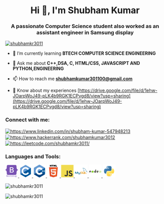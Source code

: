 <h1 align="center">Hi 👋, I'm Shubham Kumar</h1>
<h3 align="center">A passionate Computer Science student also worked as an assistant engineer in Samsung display</h3>

<p align="left"> <a href="https://github.com/ryo-ma/github-profile-trophy"><img src="https://github-profile-trophy.vercel.app/?username=shubhamkr3011" alt="shubhamkr3011" /></a> </p>

- 🌱 I’m currently learning **BTECH COMPUTER SCIENCE ENGINEERING**

- 💬 Ask me about **C++,DSA, C, HTML/CSS, JAVASCRIPT AND PYTHON,ENGINEERING**

- 📫 How to reach me **shubhamkumar301100@gmail.com**

- 📄 Know about my experiences [https://drive.google.com/file/d/1ehw-JOarpWoJ49-pLK4b9RGK1ECPvgd8/view?usp=sharing](https://drive.google.com/file/d/1ehw-JOarpWoJ49-pLK4b9RGK1ECPvgd8/view?usp=sharing)

<h3 align="left">Connect with me:</h3>
<p align="left">
<a href="https://linkedin.com/in/https://www.linkedin.com/in/shubham-kumar-547948213" target="blank"><img align="center" src="https://raw.githubusercontent.com/rahuldkjain/github-profile-readme-generator/master/src/images/icons/Social/linked-in-alt.svg" alt="https://www.linkedin.com/in/shubham-kumar-547948213" height="30" width="40" /></a>
<a href="https://www.hackerrank.com/https://www.hackerrank.com/shubhamkumar3012" target="blank"><img align="center" src="https://raw.githubusercontent.com/rahuldkjain/github-profile-readme-generator/master/src/images/icons/Social/hackerrank.svg" alt="https://www.hackerrank.com/shubhamkumar3012" height="30" width="40" /></a>
<a href="https://www.leetcode.com/https://leetcode.com/shubhamkr3011/" target="blank"><img align="center" src="https://raw.githubusercontent.com/rahuldkjain/github-profile-readme-generator/master/src/images/icons/Social/leet-code.svg" alt="https://leetcode.com/shubhamkr3011/" height="30" width="40" /></a>
</p>

<h3 align="left">Languages and Tools:</h3>
<p align="left"> <a href="https://getbootstrap.com" target="_blank" rel="noreferrer"> <img src="https://raw.githubusercontent.com/devicons/devicon/master/icons/bootstrap/bootstrap-plain-wordmark.svg" alt="bootstrap" width="40" height="40"/> </a> <a href="https://www.cprogramming.com/" target="_blank" rel="noreferrer"> <img src="https://raw.githubusercontent.com/devicons/devicon/master/icons/c/c-original.svg" alt="c" width="40" height="40"/> </a> <a href="https://www.w3schools.com/cpp/" target="_blank" rel="noreferrer"> <img src="https://raw.githubusercontent.com/devicons/devicon/master/icons/cplusplus/cplusplus-original.svg" alt="cplusplus" width="40" height="40"/> </a> <a href="https://www.w3.org/html/" target="_blank" rel="noreferrer"> <img src="https://raw.githubusercontent.com/devicons/devicon/master/icons/html5/html5-original-wordmark.svg" alt="html5" width="40" height="40"/> </a> <a href="https://developer.mozilla.org/en-US/docs/Web/JavaScript" target="_blank" rel="noreferrer"> <img src="https://raw.githubusercontent.com/devicons/devicon/master/icons/javascript/javascript-original.svg" alt="javascript" width="40" height="40"/> </a> <a href="https://www.mysql.com/" target="_blank" rel="noreferrer"> <img src="https://raw.githubusercontent.com/devicons/devicon/master/icons/mysql/mysql-original-wordmark.svg" alt="mysql" width="40" height="40"/> </a> <a href="https://nodejs.org" target="_blank" rel="noreferrer"> <img src="https://raw.githubusercontent.com/devicons/devicon/master/icons/nodejs/nodejs-original-wordmark.svg" alt="nodejs" width="40" height="40"/> </a> <a href="https://www.python.org" target="_blank" rel="noreferrer"> <img src="https://raw.githubusercontent.com/devicons/devicon/master/icons/python/python-original.svg" alt="python" width="40" height="40"/> </a> </p>

<p><img align="center" src="https://github-readme-stats.vercel.app/api/top-langs?username=shubhamkr3011&show_icons=true&locale=en&layout=compact" alt="shubhamkr3011" /></p>

<p><img align="center" src="https://github-readme-streak-stats.herokuapp.com/?user=shubhamkr3011&" alt="shubhamkr3011" /></p>
